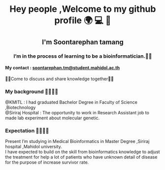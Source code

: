 <h1 align="center">Hey people ,Welcome to my github profile 🌍 💻 🧪</h1>
<h2 align="center">I'm Soontarephan tamang </h2>
<h3 align="center">I’m in the process of learning to be a bioinformatician.👩‍🏫 </h3>

#### My contact : soontarephan.tm@student.mahidol.ac.th 
👩‍🔬Come to discuss and share knowledge together👩‍💻

### My background 👩🏻‍🎓🥳
@KMITL : I had graduated Bachelor Degree in Faculty of Science ,Biotechnology  \
@Siriraj Hospital : The opportunity to work  in Research Assistant job to made lab experiment 
about molecular genetic.

### Expectation ✌🏻👩‍💻
Present I’m studying in Medical Bioinformatics in Master Degree ,Siriraj hospital ,Mahidol university. \
I have expected to build on the skill from bioinformatics knowledge  to adjust the treatment 
for help a lot of patients who have unknown detail of disease for the purpose of increase survivor rate.

<!--
**Tamjasoon/Tamjasoon** is a ✨ _special_ ✨ repository because its `README.md` (this file) appears on your GitHub profile.

Here are some ideas to get you started:

- 🔭 I’m currently working on ...
- 🌱 I’m currently learning ...
- 👯 I’m looking to collaborate on ...
- 🤔 I’m looking for help with ...
- 💬 Ask me about ...
- 📫 How to reach me: ...
- 😄 Pronouns: ...
- ⚡ Fun fact: ...
-->
